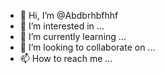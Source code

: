 - 👋 Hi, I’m @Abdbrhbfhhf
- 👀 I’m interested in ...
- 🌱 I’m currently learning ...
- 💞️ I’m looking to collaborate on ...
- 📫 How to reach me ...

<!---
Abdbrhbfhhf/Abdbrhbfhhf is a ✨ special ✨ repository because its `README.md` (this file) appears on your GitHub profile.
You can click the Preview link to take a look at your changes.
--->
